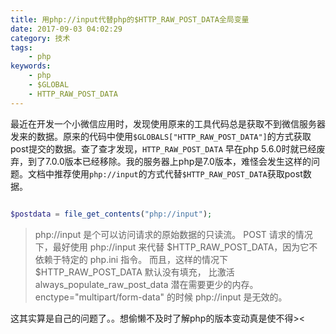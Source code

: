 ```yaml
---
title: 用php://input代替php的$HTTP_RAW_POST_DATA全局变量
date: 2017-09-03 04:02:29
category: 技术
tags:
    - php
keywords:
    - php
    - $GLOBAL
    - HTTP_RAW_POST_DATA
---
```


最近在开发一个小微信应用时，发现使用原来的工具代码总是获取不到微信服务器发来的数据。原来的代码中使用`$GLOBALS["HTTP_RAW_POST_DATA"]`的方式获取post提交的数据。查了查才发现，`HTTP_RAW_POST_DATA` 早在php 5.6.0时就已经废弃，到了7.0.0版本已经移除。我的服务器上php是7.0版本，难怪会发生这样的问题。文档中推荐使用`php://input`的方式代替`$HTTP_RAW_POST_DATA`获取post数据。

```php

$postdata = file_get_contents("php://input");

```

>php://input 是个可以访问请求的原始数据的只读流。 POST 请求的情况下，最好使用 php://input 来代替 $HTTP_RAW_POST_DATA，因为它不依赖于特定的 php.ini 指令。 而且，这样的情况下 $HTTP_RAW_POST_DATA 默认没有填充， 比激活 always_populate_raw_post_data 潜在需要更少的内存。 enctype="multipart/form-data" 的时候 php://input 是无效的。

这其实算是自己的问题了。。想偷懒不及时了解php的版本变动真是使不得><
